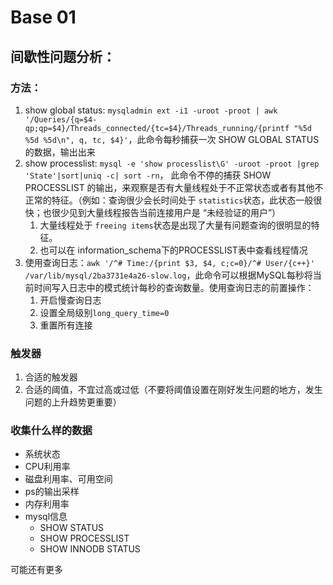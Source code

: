 # Base 01



## 间歇性问题分析：

### 方法：

1. show global status: `mysqladmin ext -i1 -uroot -proot | awk '/Queries/{q=$4-qp;qp=$4}/Threads_connected/{tc=$4}/Threads_running/{printf "%5d %5d %5d\n", q, tc, $4}'`，此命令每秒捕获一次 SHOW GLOBAL STATUS 的数据，输出出来
2. show processlist: `mysql -e 'show processlist\G' -uroot -proot |grep 'State'|sort|uniq -c| sort -rn`， 此命令不停的捕获 SHOW PROCESSLIST 的输出，来观察是否有大量线程处于不正常状态或者有其他不正常的特征。（例如：查询很少会长时间处于 `statistics`状态，此状态一般很快；也很少见到大量线程报告当前连接用户是 “未经验证的用户”）
   1. 大量线程处于 `freeing items`状态是出现了大量有问题查询的很明显的特征。
   2. 也可以在 information_schema下的PROCESSLIST表中查看线程情况
3. 使用查询日志：`awk '/^# Time:/{print $3, $4, c;c=0}/^# User/{c++}' /var/lib/mysql/2ba3731e4a26-slow.log`，此命令可以根据MySQL每秒将当前时间写入日志中的模式统计每秒的查询数量。使用查询日志的前置操作：
   1. 开启慢查询日志
   2. 设置全局级别`long_query_time=0`
   3. 重置所有连接

### 触发器

1. 合适的触发器
2. 合适的阈值，不宜过高或过低（不要将阈值设置在刚好发生问题的地方，发生问题的上升趋势更重要）

### 收集什么样的数据

- 系统状态
- CPU利用率
- 磁盘利用率、可用空间
- ps的输出采样
- 内存利用率
- mysql信息
  - SHOW STATUS
  - SHOW PROCESSLIST
  - SHOW INNODB STATUS

可能还有更多